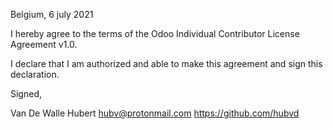 Belgium, 6 july 2021

I hereby agree to the terms of the Odoo Individual Contributor License
Agreement v1.0.

I declare that I am authorized and able to make this agreement and sign this
declaration.

Signed,

Van De Walle Hubert hubv@protonmail.com https://github.com/hubvd